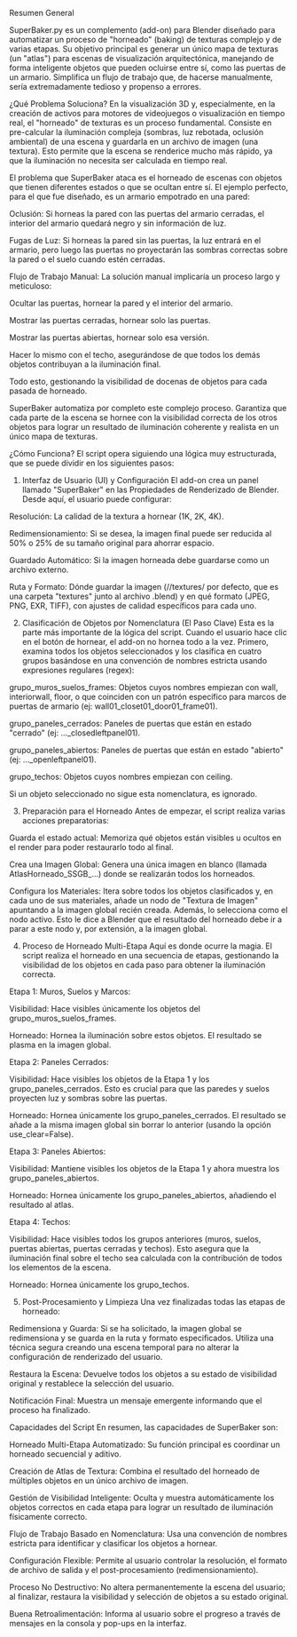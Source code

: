 Resumen General

SuperBaker.py es un complemento (add-on) para Blender diseñado para automatizar un proceso de "horneado" (baking) de texturas complejo y de varias etapas. Su objetivo principal es generar un único mapa de texturas (un "atlas") para escenas de visualización arquitectónica, manejando de forma inteligente objetos que pueden ocluirse entre sí, como las puertas de un armario. Simplifica un flujo de trabajo que, de hacerse manualmente, sería extremadamente tedioso y propenso a errores.

¿Qué Problema Soluciona?
En la visualización 3D y, especialmente, en la creación de activos para motores de videojuegos o visualización en tiempo real, el "horneado" de texturas es un proceso fundamental. Consiste en pre-calcular la iluminación compleja (sombras, luz rebotada, oclusión ambiental) de una escena y guardarla en un archivo de imagen (una textura). Esto permite que la escena se renderice mucho más rápido, ya que la iluminación no necesita ser calculada en tiempo real.

El problema que SuperBaker ataca es el horneado de escenas con objetos que tienen diferentes estados o que se ocultan entre sí. El ejemplo perfecto, para el que fue diseñado, es un armario empotrado en una pared:

Oclusión: Si horneas la pared con las puertas del armario cerradas, el interior del armario quedará negro y sin información de luz.

Fugas de Luz: Si horneas la pared sin las puertas, la luz entrará en el armario, pero luego las puertas no proyectarán las sombras correctas sobre la pared o el suelo cuando estén cerradas.

Flujo de Trabajo Manual: La solución manual implicaría un proceso largo y meticuloso:

Ocultar las puertas, hornear la pared y el interior del armario.

Mostrar las puertas cerradas, hornear solo las puertas.

Mostrar las puertas abiertas, hornear solo esa versión.

Hacer lo mismo con el techo, asegurándose de que todos los demás objetos contribuyan a la iluminación final.

Todo esto, gestionando la visibilidad de docenas de objetos para cada pasada de horneado.

SuperBaker automatiza por completo este complejo proceso. Garantiza que cada parte de la escena se hornee con la visibilidad correcta de los otros objetos para lograr un resultado de iluminación coherente y realista en un único mapa de texturas.

¿Cómo Funciona?
El script opera siguiendo una lógica muy estructurada, que se puede dividir en los siguientes pasos:

1. Interfaz de Usuario (UI) y Configuración
El add-on crea un panel llamado "SuperBaker" en las Propiedades de Renderizado de Blender. Desde aquí, el usuario puede configurar:

Resolución: La calidad de la textura a hornear (1K, 2K, 4K).

Redimensionamiento: Si se desea, la imagen final puede ser reducida al 50% o 25% de su tamaño original para ahorrar espacio.

Guardado Automático: Si la imagen horneada debe guardarse como un archivo externo.

Ruta y Formato: Dónde guardar la imagen (//textures/ por defecto, que es una carpeta "textures" junto al archivo .blend) y en qué formato (JPEG, PNG, EXR, TIFF), con ajustes de calidad específicos para cada uno.

2. Clasificación de Objetos por Nomenclatura (El Paso Clave)
Esta es la parte más importante de la lógica del script. Cuando el usuario hace clic en el botón de hornear, el add-on no hornea todo a la vez. Primero, examina todos los objetos seleccionados y los clasifica en cuatro grupos basándose en una convención de nombres estricta usando expresiones regulares (regex):

grupo_muros_suelos_frames: Objetos cuyos nombres empiezan con wall, interiorwall, floor, o que coinciden con un patrón específico para marcos de puertas de armario (ej: wall01_closet01_door01_frame01).

grupo_paneles_cerrados: Paneles de puertas que están en estado "cerrado" (ej: ..._closedleftpanel01).

grupo_paneles_abiertos: Paneles de puertas que están en estado "abierto" (ej: ..._openleftpanel01).

grupo_techos: Objetos cuyos nombres empiezan con ceiling.

Si un objeto seleccionado no sigue esta nomenclatura, es ignorado.

3. Preparación para el Horneado
Antes de empezar, el script realiza varias acciones preparatorias:

Guarda el estado actual: Memoriza qué objetos están visibles u ocultos en el render para poder restaurarlo todo al final.

Crea una Imagen Global: Genera una única imagen en blanco (llamada AtlasHorneado_SSGB_...) donde se realizarán todos los horneados.

Configura los Materiales: Itera sobre todos los objetos clasificados y, en cada uno de sus materiales, añade un nodo de "Textura de Imagen" apuntando a la imagen global recién creada. Además, lo selecciona como el nodo activo. Esto le dice a Blender que el resultado del horneado debe ir a parar a este nodo y, por extensión, a la imagen global.

4. Proceso de Horneado Multi-Etapa
Aquí es donde ocurre la magia. El script realiza el horneado en una secuencia de etapas, gestionando la visibilidad de los objetos en cada paso para obtener la iluminación correcta.

Etapa 1: Muros, Suelos y Marcos:

Visibilidad: Hace visibles únicamente los objetos del grupo_muros_suelos_frames.

Horneado: Hornea la iluminación sobre estos objetos. El resultado se plasma en la imagen global.

Etapa 2: Paneles Cerrados:

Visibilidad: Hace visibles los objetos de la Etapa 1 y los grupo_paneles_cerrados. Esto es crucial para que las paredes y suelos proyecten luz y sombras sobre las puertas.

Horneado: Hornea únicamente los grupo_paneles_cerrados. El resultado se añade a la misma imagen global sin borrar lo anterior (usando la opción use_clear=False).

Etapa 3: Paneles Abiertos:

Visibilidad: Mantiene visibles los objetos de la Etapa 1 y ahora muestra los grupo_paneles_abiertos.

Horneado: Hornea únicamente los grupo_paneles_abiertos, añadiendo el resultado al atlas.

Etapa 4: Techos:

Visibilidad: Hace visibles todos los grupos anteriores (muros, suelos, puertas abiertas, puertas cerradas y techos). Esto asegura que la iluminación final sobre el techo sea calculada con la contribución de todos los elementos de la escena.

Horneado: Hornea únicamente los grupo_techos.

5. Post-Procesamiento y Limpieza
Una vez finalizadas todas las etapas de horneado:

Redimensiona y Guarda: Si se ha solicitado, la imagen global se redimensiona y se guarda en la ruta y formato especificados. Utiliza una técnica segura creando una escena temporal para no alterar la configuración de renderizado del usuario.

Restaura la Escena: Devuelve todos los objetos a su estado de visibilidad original y restablece la selección del usuario.

Notificación Final: Muestra un mensaje emergente informando que el proceso ha finalizado.

Capacidades del Script
En resumen, las capacidades de SuperBaker son:

Horneado Multi-Etapa Automatizado: Su función principal es coordinar un horneado secuencial y aditivo.

Creación de Atlas de Textura: Combina el resultado del horneado de múltiples objetos en un único archivo de imagen.

Gestión de Visibilidad Inteligente: Oculta y muestra automáticamente los objetos correctos en cada etapa para lograr un resultado de iluminación físicamente correcto.

Flujo de Trabajo Basado en Nomenclatura: Usa una convención de nombres estricta para identificar y clasificar los objetos a hornear.

Configuración Flexible: Permite al usuario controlar la resolución, el formato de archivo de salida y el post-procesamiento (redimensionamiento).

Proceso No Destructivo: No altera permanentemente la escena del usuario; al finalizar, restaura la visibilidad y selección de objetos a su estado original.

Buena Retroalimentación: Informa al usuario sobre el progreso a través de mensajes en la consola y pop-ups en la interfaz.
